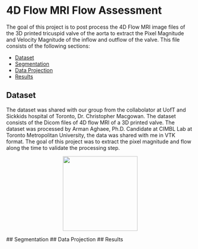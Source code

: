# 4D Flow MRI Flow Assessment
The goal of this project is to post process the 4D Flow MRI image files of the 3D printed tricuspid valve of the aorta to extract the Pixel Magnitude and Velocity Magnitude of the inflow and outflow of the valve. This file consists of the following sections:

- [Dataset](#dataset)
- [Segmentation](#segmentation)
- [Data Projection](#data-projection)
- [Results](#results)

## Dataset
The dataset was shared with our group from the collabolator at UofT and Sickkids hospital of Toronto, Dr. Christopher Macgowan. The dataset consists of the Dicom files of 4D flow MRI of a 3D printed valve. The dataset was processed by Arman Aghaee, Ph.D. Candidate at CIMBL Lab at Toronto Metropolitan University, the data was shared with me in VTK format. The goal of this project was to extract the pixel magnitude and flow along the time to validate the processing step.
<p align="center">
    <img src="Image/Screen Recording 2023-09-12 at 2.45.18 PM.mov" width=200/>
</p>
## Segmentation
## Data Projection
## Results
